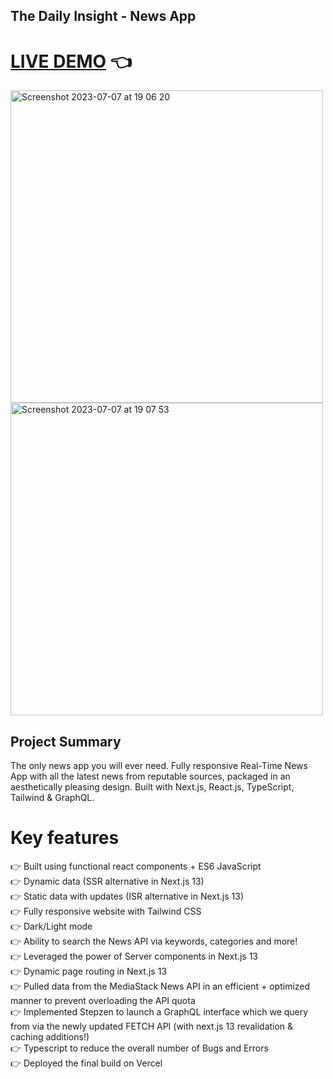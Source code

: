 ## The Daily Insight - News App

# [LIVE DEMO](https://news-app-wine-two.vercel.app) :point_left:

<img width="500" alt="Screenshot 2023-07-07 at 19 06 20" src="https://github.com/shivsgkashyap/news-app/assets/89941894/ab0ed9d9-d654-4802-ac2e-033cd1473f34">
<img width="500" alt="Screenshot 2023-07-07 at 19 07 53" src="https://github.com/shivsgkashyap/news-app/assets/89941894/6bcc81d6-d8a1-43fc-a1fa-dcb22eb3cd52">


## Project Summary
The only news app you will ever need. Fully responsive Real-Time News App with all the latest news from reputable sources, packaged in an aesthetically pleasing design. Built with Next.js, React.js, TypeScript, Tailwind & GraphQL.

# Key features
👉 Built using functional react components + ES6 JavaScript  
👉 Dynamic data (SSR alternative in Next.js 13)  
👉 Static data with updates (ISR alternative in Next.js 13)  
👉 Fully responsive website with Tailwind CSS  
👉 Dark/Light mode  
👉 Ability to search the News API via keywords, categories and more!  
👉 Leveraged the power of Server components in Next.js 13  
👉 Dynamic page routing in Next.js 13  
👉 Pulled data from the MediaStack News API in an efficient + optimized manner to prevent overloading the API quota  
👉 Implemented Stepzen to launch a GraphQL interface which we query from via the newly updated FETCH API (with next.js 13 revalidation & caching additions!)  
👉 Typescript to reduce the overall number of Bugs and Errors  
👉 Deployed the final build on Vercel  
